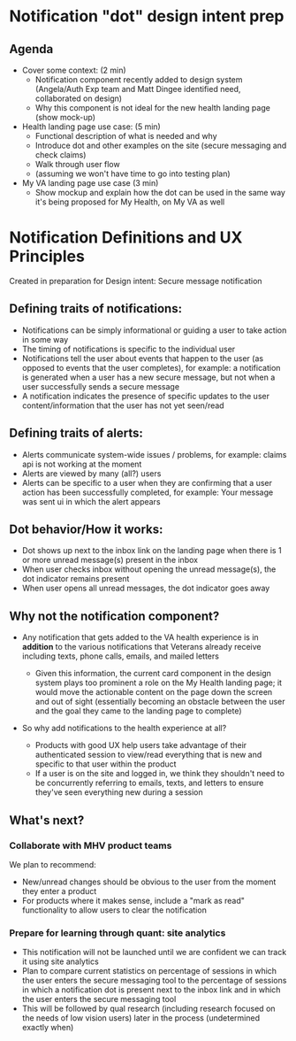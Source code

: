 # Notification "dot" design intent prep
## Agenda
- Cover some context: (2 min)
  - Notification component recently added to design system (Angela/Auth Exp team and Matt Dingee identified need, collaborated on design)
  - Why this component is not ideal for the new health landing page (show mock-up)
- Health landing page use case: (5 min)
  - Functional description of what is needed and why
  - Introduce dot and other examples on the site (secure messaging and check claims)
  - Walk through user flow
  - (assuming we won't have time to go into testing plan)
- My VA landing page use case (3 min)
  - Show mockup and explain how the dot can be used in the same way it's being proposed for My Health, on My VA as well

# Notification Definitions and UX Principles
Created in preparation for Design intent: Secure message notification

## Defining traits of notifications:
- Notifications can be simply informational or guiding a user to take action in some way
- The timing of notifications is specific to the individual user
- Notifications tell the user about events that happen to the user (as opposed to events that the user completes), for example: a notification is generated when a user has a new secure message, but not when a user successfully sends a secure message
- A notification indicates the presence of specific updates to the user content/information that the user has not yet seen/read

## Defining traits of alerts:
- Alerts communicate system-wide issues / problems, for example: claims api is not working at the moment
- Alerts are viewed by many (all?) users
- Alerts can be specific to a user when they are confirming that a user action has been successfully completed, for example: Your message was sent  ui in which the alert appears

## Dot behavior/How it works:
- Dot shows up next to the inbox link on the landing page when there is 1 or more unread message(s) present in the inbox
- When user checks inbox without opening the unread message(s), the dot indicator remains present
- When user opens all unread messages, the dot indicator goes away

## Why not the notification component?
- Any notification that gets added to the VA health experience is in **addition** to the various notifications that Veterans already receive including texts, phone calls, emails, and mailed letters
  - Given this information, the current card component in the design system plays too prominent a role on the My Health landing page; it would move the actionable content on the page down the screen and out of sight (essentially becoming an obstacle between the user and the goal they came to the landing page to complete)
 
- So why add notifications to the health experience at all?
  - Products with good UX help users take advantage of their authenticated session to view/read everything that is new and specific to that user within the product
  - If a user is on the site and logged in, we think they shouldn't need to be concurrently referring to emails, texts, and letters to ensure they've seen everything new during a session

## What's next?

### Collaborate with MHV product teams 

We plan to recommend:
- New/unread changes should be obvious to the user from the moment they enter a product
- For products where it makes sense, include a "mark as read" functionality to allow users to clear the notification

### Prepare for learning through quant: site analytics
- This notification will not be launched until we are confident we can track it using site analytics
- Plan to compare current statistics on percentage of sessions in which the user enters the secure messaging tool to the percentage of sessions in which a notification dot is present next to the inbox link and in which the user enters the secure messaging tool
- This will be followed by qual research (including research focused on the needs of low vision users) later in the process (undetermined exactly when)
